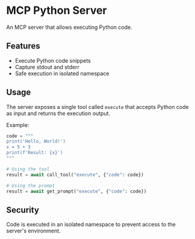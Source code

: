 # MCP Python Server

An MCP server that allows executing Python code.

## Features

- Execute Python code snippets
- Capture stdout and stderr
- Safe execution in isolated namespace

## Usage

The server exposes a single tool called `execute` that accepts Python code as input and returns the execution output.

Example:

```python
code = """
print('Hello, World!')
x = 5 + 3
print(f'Result: {x}')
"""

# Using the tool
result = await call_tool("execute", {"code": code})

# Using the prompt
result = await get_prompt("execute", {"code": code})
```

## Security

Code is executed in an isolated namespace to prevent access to the server's environment.